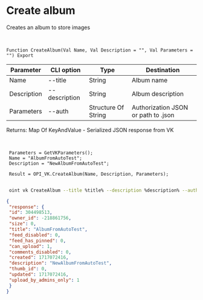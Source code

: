 ﻿---
sidebar_position: 5
---

# Create album
 Creates an album to store images


<br/>


`Function CreateAlbum(Val Name, Val Description = "", Val Parameters = "") Export`

 | Parameter | CLI option | Type | Destination |
 |-|-|-|-|
 | Name | --title | String | Album name |
 | Description | --description | String | Album description |
 | Parameters | --auth | Structure Of String | Authorization JSON or path to .json |

 
 Returns: Map Of KeyAndValue - Serialized JSON response from VK

<br/>




```bsl title="Code example"
 Parameters = GetVKParameters();
 Name = "AlbumFromAutoTest";
 Description = "NewAlbumFromAutoTest";
 
 Result = OPI_VK.CreateAlbum(Name, Description, Parameters);
```
	


```sh title="CLI command example"
 
 oint vk CreateAlbum --title %title% --description %description% --auth %auth%

```

```json title="Result"
{
 "response": {
 "id": 304498513,
 "owner_id": -218861756,
 "size": 0,
 "title": "AlbumFromAutoTest",
 "feed_disabled": 0,
 "feed_has_pinned": 0,
 "can_upload": 1,
 "comments_disabled": 0,
 "created": 1717072416,
 "description": "NewAlbumFromAutoTest",
 "thumb_id": 0,
 "updated": 1717072416,
 "upload_by_admins_only": 1
 }
}
```
